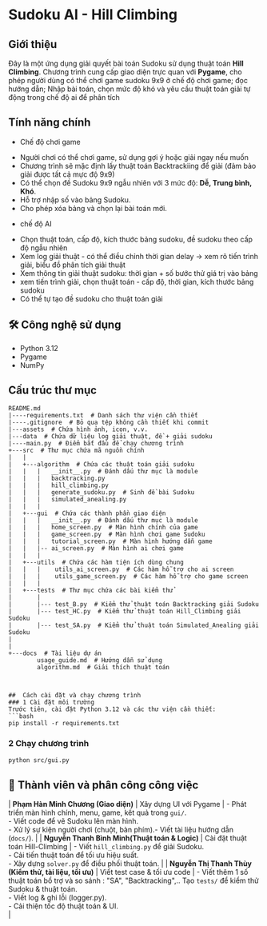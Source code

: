 # Sudoku AI - Hill Climbing

##  Giới thiệu
Đây là một ứng dụng giải quyết bài toán Sudoku sử dụng thuật toán **Hill Climbing**. Chương trình cung cấp giao diện trực quan với **Pygame**, cho phép người dùng có thể chơi game sudoku 9x9 ở chế độ chơi game; đọc hướng dẫn; Nhập bài toán, chọn mức độ khó và yêu cầu thuật toán giải tự động trong chế độ ai để phân tích 

##  Tính năng chính
* Chế độ chơi game
- Người chơi có thể chơi game, sử dụng gợi ý hoặc giải ngay nếu muốn
- Chương trình sẽ mặc định lấy thuật toán Backtrackiing để giải (đảm bảo giải được tất cả mực độ 9x9) 
- Có thể chọn đề Sudoku 9x9 ngẫu nhiên với 3 mức độ: **Dễ, Trung bình, Khó**.
- Hỗ trợ nhập số vào bảng Sudoku.
- Cho phép xóa bảng và chọn lại bài toán mới.
* chế độ AI 
- Chọn thuật toán, cấp độ, kích thước bảng sudoku, đề sudoku theo cấp độ ngẫu nhiên
- Xem log giải thuật - có thể điều chỉnh thời gian delay -> xem rõ tiến trình giải, biểu đồ phân tích giải thuật
- Xem thông tin giải thuật sudoku: thời gian + số bước thử giá trị vào bảng
- xem tiến trình giải, chọn thuật toán - cấp độ, thời gian, kích thước bảng sudoku
- Có thể tự tạo đề sudoku cho thuật toán giải 

## 🛠 Công nghệ sử dụng
- Python 3.12
- Pygame
- NumPy

##  Cấu trúc thư mục
```
README.md
|----requirements.txt  # Danh sách thư viện cần thiết
|----.gitignore  # Bỏ qua tệp không cần thiết khi commit
|---assets  # Chứa hình ảnh, icon, v.v.
|---data  # Chứa dữ liệu log giải thuật, đề + giải sudoku
|----main.py  # Điểm bắt đầu để chạy chương trình
+---src  # Thư mục chứa mã nguồn chính
|   |   
|   +---algorithm  # Chứa các thuật toán giải sudoku
|   |   |   __init__.py  # Đánh dấu thư mục là module
|   |   |   backtracking.py  
|   |   |   hill_climbing.py  
|   |   |   generate_sudoku.py  # Sinh đề bài Sudoku
|   |   |   simulated_anealing.py  
|   |   |
|   +---gui  # Chứa các thành phần giao diện
|   |   |   __init__.py  # Đánh dấu thư mục là module
|   |   |   home_screen.py  # Màn hình chính của game
|   |   |   game_screen.py  # Màn hình chơi game Sudoku
|   |   |   tutorial_screen.py  # Màn hình hướng dẫn game 
|   |   |-- ai_screen.py  # Màn hình ai chơi game 
|   |   |
|   +---utils  # Chứa các hàm tiện ích dùng chung 
|   |   |    utils_ai_screen.py  # Các hàm hỗ trợ cho ai screen  
|   |   |    utils_game_screen.py  # Các hàm hỗ trợ cho game screen
|   |   |
|   +---tests  # Thư mục chứa các bài kiểm thử
|       |    
|       |--- test_B.py  # Kiểm thử thuật toán Backtracking giải Sudoku
|       |--- test_HC.py  # Kiểm thử thuật toán Hill_Climbing giải Sudoku
|       |--- test_SA.py  # Kiểm thử thuật toán Simulated_Anealing giải Sudoku
|
|
+---docs  # Tài liệu dự án
        usage_guide.md  # Hướng dẫn sử dụng
        algorithm.md  # Giải thích thuật toán



##  Cách cài đặt và chạy chương trình
### 1️ Cài đặt môi trường
Trước tiên, cài đặt Python 3.12 và các thư viện cần thiết:
```bash
pip install -r requirements.txt
```

### 2️ Chạy chương trình
```bash
python src/gui.py
```

## 👥 Thành viên và phân công công việc
| **Phạm Hàn Minh Chương (Giao diện)** | Xây dựng UI với Pygame | - Phát triển màn hình chính, menu, game, kết quả trong `gui/`.  <br> - Viết code để vẽ Sudoku lên màn hình. <br> - Xử lý sự kiện người chơi (chuột, bàn phím).- Viết tài liệu hướng dẫn (`docs/`).  |
| **Nguyễn Thanh Bình Minh(Thuật toán & Logic)** | Cài đặt thuật toán Hill-Climbing | - Viết `hill_climbing.py` để giải Sudoku. <br> - Cải tiến thuật toán để tối ưu hiệu suất. <br> - Xây dựng `solver.py` để điều phối thuật toán. |
| **Nguyễn Thị Thanh Thùy (Kiểm thử, tài liệu, tối ưu)** | Viết test case & tối ưu code | - Viết thêm 1 số thuật toán bổ trợ và so sánh : "SA", "Backtracking",.. Tạo `tests/` để kiểm thử Sudoku & thuật toán. <br> - Viết log & ghi lỗi (logger.py). <br> - Cải thiện tốc độ thuật toán & UI. <br> |
